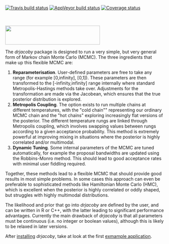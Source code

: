 [![Travis build status](https://travis-ci.org/mrc-ide/drjacoby.svg?branch=master)](https://travis-ci.org/mrc-ide/drjacoby)
[![AppVeyor build status](https://ci.appveyor.com/api/projects/status/github/mrc-ide/drjacoby?branch=master&svg=true)](https://ci.appveyor.com/project/mrc-ide/drjacoby)
[![Coverage status](https://codecov.io/gh/mrc-ide/drjacoby/branch/master/graph/badge.svg)](https://codecov.io/github/mrc-ide/drjacoby?branch=master)

<br/>
<br/>
<img src="https://raw.githubusercontent.com/mrc-ide/drjacoby/master/R_ignore/images/logo.png" height="60px" width="300px" />
<br/>

The *drjacoby* package is designed to run a very simple, but very general form of Markov chain Monte Carlo (MCMC). The three ingredients that make up this flexible MCMC are:

1. **Reparameterisation**. User-defined parameters are free to take any range (for example [0,infinity], [0,1]). These parameters are then transformed to the [-infinity,infinity] range internally where standard Metropolis-Hastings methods take over. Adjustments for the transformation are made via the Jacobean, which ensures that the true posterior distribution is explored.
2. **Metropolis Coupling**. The option exists to run multiple chains at different temperatures, with the "cold chain"" representing our ordinary MCMC chain and the "hot chains" exploring increasingly flat versions of the posterior. The different temperature rungs are linked through Metropolis coupling, which involves swapping values between rungs according to a given acceptance probability. This method is extremely powerful at improving mixing in situations where the posterior is highly correlated and/or multimodal.
3. **Dynamic Tuning**. Some internal parameters of the MCMC are tuned automatically, for example the proposal bandwidths are updated using the Robbins-Monro method. This should lead to good acceptance rates with minimal user fiddling required.

Together, these methods lead to a flexible MCMC that should provide good results in most simple problems. In some cases this approach can even be preferable to sophisticated methods like Hamiltonian Monte Carlo (HMC), which is excellent when the posterior is highly correlated or oddly shaped, but struggles with highly multimodal distributions.

The likelihood and prior that go into *drjacoby* are defined by the user, and can be written in R or C++, with the latter leading to significant performance advantages. Currently the main drawback of *drjacoby* is that all parameters must be continuous (i.e. no integer or boolean values), although this is likely to be relaxed in later versions.

After [installing](https://mrc-ide.github.io/drjacoby/articles/installation.html) *drjacoby*, take at look at the first [exmample application](https://mrc-ide.github.io/drjacoby/articles/example.html).
